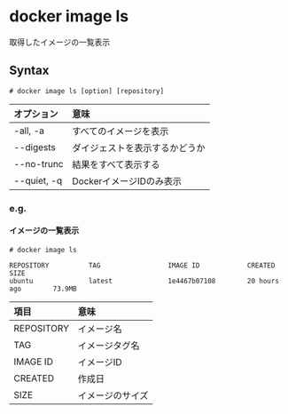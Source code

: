 # docker image ls
取得したイメージの一覧表示
## Syntax
```
# docker image ls [option] [repository]
```
|オプション|意味|
|:---|:---|
|-all, -a|すべてのイメージを表示|
|--digests|ダイジェストを表示するかどうか|
|--no-trunc|結果をすべて表示する|
|--quiet, -q|DockerイメージIDのみ表示|
### e.g.
#### イメージの一覧表示
```
# docker image ls
```
```
REPOSITORY          TAG                 IMAGE ID            CREATED             SIZE
ubuntu              latest              1e4467b07108        20 hours ago        73.9MB
```
|項目|意味|
|:---|:---|
|REPOSITORY|イメージ名|
|TAG|イメージタグ名|
|IMAGE ID|イメージID|
|CREATED|作成日|
|SIZE|イメージのサイズ|
